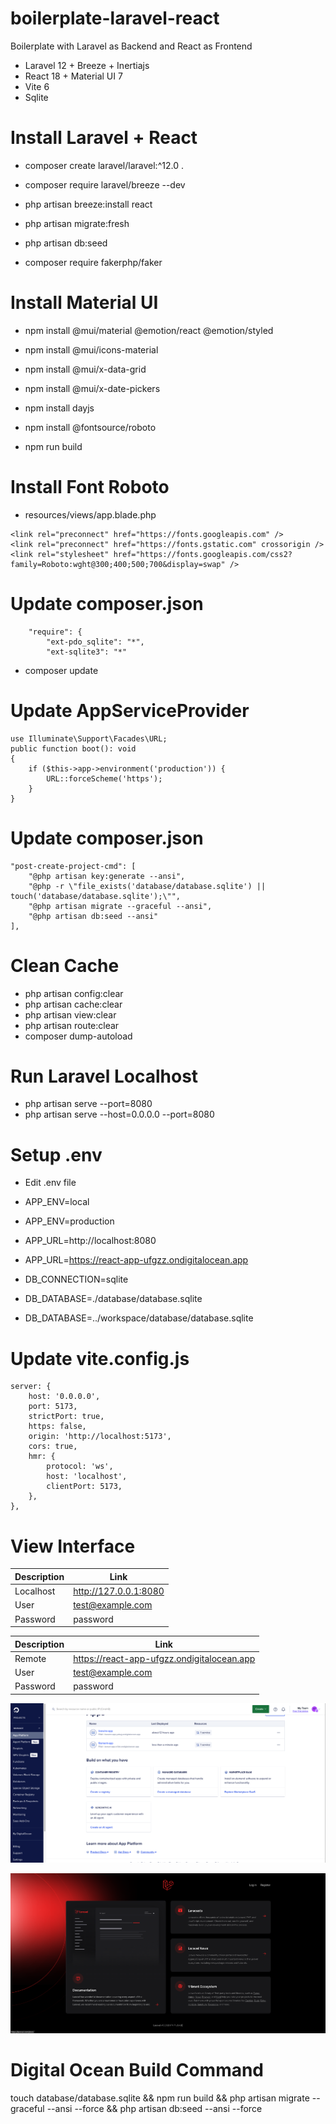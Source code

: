 # boilerplate-laravel-react
Boilerplate with Laravel as Backend and React as Frontend

* Laravel 12 + Breeze + Inertiajs
* React 18 + Material UI 7
* Vite 6
* Sqlite

# Install Laravel + React
- composer create laravel/laravel:^12.0 .
- composer require laravel/breeze --dev

- php artisan breeze:install react
- php artisan migrate:fresh
- php artisan db:seed
- composer require fakerphp/faker

# Install Material UI
- npm install @mui/material @emotion/react @emotion/styled
- npm install @mui/icons-material
- npm install @mui/x-data-grid
- npm install @mui/x-date-pickers
- npm install dayjs
- npm install @fontsource/roboto

- npm run build

# Install Font Roboto
- resources/views/app.blade.php
```
<link rel="preconnect" href="https://fonts.googleapis.com" />
<link rel="preconnect" href="https://fonts.gstatic.com" crossorigin />
<link rel="stylesheet" href="https://fonts.googleapis.com/css2?family=Roboto:wght@300;400;500;700&display=swap" />
```

# Update composer.json
```
    "require": {
        "ext-pdo_sqlite": "*",
        "ext-sqlite3": "*"  
```
- composer update

# Update AppServiceProvider
```
use Illuminate\Support\Facades\URL;
public function boot(): void
{
    if ($this->app->environment('production')) {
        URL::forceScheme('https');
    }
}
```

# Update composer.json
```
"post-create-project-cmd": [
    "@php artisan key:generate --ansi",
    "@php -r \"file_exists('database/database.sqlite') || touch('database/database.sqlite');\"",
    "@php artisan migrate --graceful --ansi",
    "@php artisan db:seed --ansi"
],
```

# Clean Cache

- php artisan config:clear
- php artisan cache:clear
- php artisan view:clear
- php artisan route:clear
- composer dump-autoload

# Run Laravel Localhost

- php artisan serve --port=8080
- php artisan serve --host=0.0.0.0 --port=8080

# Setup .env

* Edit .env file

- APP_ENV=local
- APP_ENV=production

- APP_URL=http://localhost:8080
- APP_URL=https://react-app-ufgzz.ondigitalocean.app

- DB_CONNECTION=sqlite
- DB_DATABASE=./database/database.sqlite
- DB_DATABASE=../workspace/database/database.sqlite

# Update vite.config.js
```
server: {
    host: '0.0.0.0',
    port: 5173,
    strictPort: true,
    https: false,
    origin: 'http://localhost:5173',
    cors: true,
    hmr: {
        protocol: 'ws',
        host: 'localhost',
        clientPort: 5173,
    },
},
```

# View Interface

| Description | Link |
|-------------|------|
| Localhost | http://127.0.0.1:8080 |
| User | test@example.com |
| Password | password |

| Description | Link |
|-------------|------|
| Remote | https://react-app-ufgzz.ondigitalocean.app |
| User | test@example.com |
| Password | password |

![Pic1](./public/img/digitalocean.png)  

![Pic2](./public/img/react.png)  

# Digital Ocean Build Command
touch database/database.sqlite && npm run build && php artisan migrate --graceful --ansi --force && php artisan db:seed --ansi --force